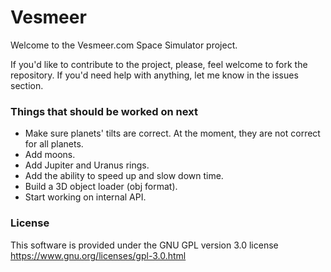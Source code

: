 # Vesmeer
Welcome to the Vesmeer.com Space Simulator project.

If you'd like to contribute to the project, please, feel welcome to fork the repository. If you'd need help with anything, let me know in the issues section.

### Things that should be worked on next
* Make sure planets' tilts are correct. At the moment, they are not correct for all planets.
* Add moons.
* Add Jupiter and Uranus rings.
* Add the ability to speed up and slow down time.
* Build a 3D object loader (obj format).
* Start working on internal API.

### License
This software is provided under the GNU GPL version 3.0 license
https://www.gnu.org/licenses/gpl-3.0.html
